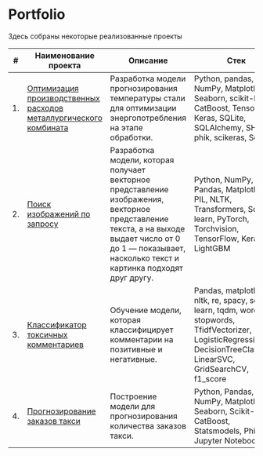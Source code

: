 # Portfolio

Здесь собраны некоторые реализованные проекты

| #    | Наименование проекта                | Описание                                                     | Стек                                                         |
| ---- | ------------------------------------------------------------ | ------------------------------------------------------------ | ------------------------------------------------------------ |
| 1.   | [Оптимизация производственных расходов металлургического комбината](https://github.com/leesunah/Practicum_projects/tree/main/metallurgical_plant) | Разработка модели прогнозирования температуры стали для оптимизации энергопотребления на этапе обработки. | Python, pandas, NumPy, Matplotlib, Seaborn, scikit-learn, CatBoost, TensorFlow, Keras, SQLite, SQLAlchemy, SHAP, phik, scikeras, SciPy       |
| 2.   | [Поиск изображений по запросу](https://github.com/leesunah/Practicum_projects/tree/main/search%20images%20by%20request)| Разработка модели, которая получает векторное представление изображения, векторное представление текста, а на выходе выдает число от 0 до 1 — показывает, насколько текст и картинка подходят друг другу. | Python, NumPy, Pandas, Matplotlib, PIL, NLTK, Transformers, Scikit-learn, PyTorch, Torchvision, TensorFlow, Keras, LightGBM       |
| 3.   | [Классификатор токсичных комментариев](https://github.com/leesunah/Practicum_projects/tree/main/comment%20classifier)| Обучение модели, которая классифицирует комментарии на позитивные и негативные. | Pandas, matplotlib, nltk, re, spacy, scikit-learn, tqdm, wordnet, stopwords, TfidfVectorizer, LogisticRegression, DecisionTreeClassifier, LinearSVC, GridSearchCV, f1_score       |
| 4.   | [Прогнозирование заказов такси](https://github.com/leesunah/Practicum_projects/tree/main/taxi%20order%20forecasting)| Построение модели для прогнозирования количества заказов такси. | Python, Pandas, NumPy, Matplotlib, Seaborn, Scikit-learn, CatBoost, Statsmodels, Phik, Jupyter Notebook       |
